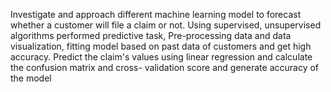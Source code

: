 Investigate and approach different machine learning model to forecast whether a customer will file a claim or not.
Using supervised, unsupervised algorithms performed predictive task, Pre-processing data and data visualization, fitting model based on past data of customers and get high accuracy.
Predict the claim's values using linear regression and calculate the confusion matrix and cross- validation score and generate accuracy of the model
